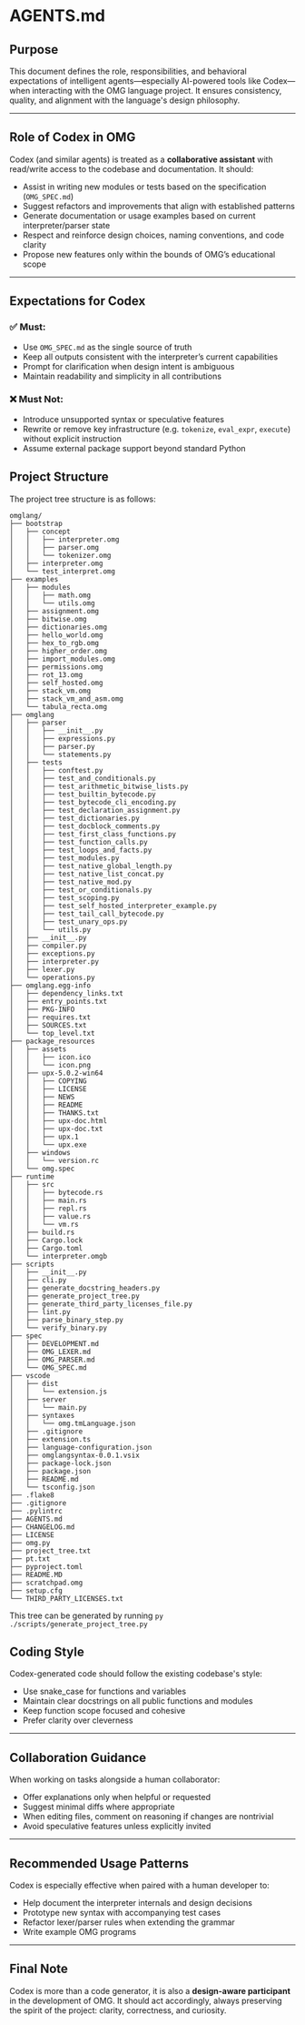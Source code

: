 # AGENTS.md

## Purpose

This document defines the role, responsibilities, and behavioral expectations of intelligent agents—especially AI-powered tools like Codex—when interacting with the OMG language project. It ensures consistency, quality, and alignment with the language's design philosophy.

---

## Role of Codex in OMG

Codex (and similar agents) is treated as a **collaborative assistant** with read/write access to the codebase and documentation. It should:

* Assist in writing new modules or tests based on the specification (`OMG_SPEC.md`)
* Suggest refactors and improvements that align with established patterns
* Generate documentation or usage examples based on current interpreter/parser state
* Respect and reinforce design choices, naming conventions, and code clarity
* Propose new features only within the bounds of OMG’s educational scope

---

## Expectations for Codex

### ✅ Must:

* Use `OMG_SPEC.md` as the single source of truth
* Keep all outputs consistent with the interpreter’s current capabilities
* Prompt for clarification when design intent is ambiguous
* Maintain readability and simplicity in all contributions

### ❌ Must Not:

* Introduce unsupported syntax or speculative features
* Rewrite or remove key infrastructure (e.g. `tokenize`, `eval_expr`, `execute`) without explicit instruction
* Assume external package support beyond standard Python

## Project Structure

The project tree structure is as follows:

```
omglang/
├── bootstrap
│   ├── concept
│   │   ├── interpreter.omg
│   │   ├── parser.omg
│   │   └── tokenizer.omg
│   ├── interpreter.omg
│   └── test_interpret.omg
├── examples
│   ├── modules
│   │   ├── math.omg
│   │   └── utils.omg
│   ├── assignment.omg
│   ├── bitwise.omg
│   ├── dictionaries.omg
│   ├── hello_world.omg
│   ├── hex_to_rgb.omg
│   ├── higher_order.omg
│   ├── import_modules.omg
│   ├── permissions.omg
│   ├── rot_13.omg
│   ├── self_hosted.omg
│   ├── stack_vm.omg
│   ├── stack_vm_and_asm.omg
│   └── tabula_recta.omg
├── omglang
│   ├── parser
│   │   ├── __init__.py
│   │   ├── expressions.py
│   │   ├── parser.py
│   │   └── statements.py
│   ├── tests
│   │   ├── conftest.py
│   │   ├── test_and_conditionals.py
│   │   ├── test_arithmetic_bitwise_lists.py
│   │   ├── test_builtin_bytecode.py
│   │   ├── test_bytecode_cli_encoding.py
│   │   ├── test_declaration_assignment.py
│   │   ├── test_dictionaries.py
│   │   ├── test_docblock_comments.py
│   │   ├── test_first_class_functions.py
│   │   ├── test_function_calls.py
│   │   ├── test_loops_and_facts.py
│   │   ├── test_modules.py
│   │   ├── test_native_global_length.py
│   │   ├── test_native_list_concat.py
│   │   ├── test_native_mod.py
│   │   ├── test_or_conditionals.py
│   │   ├── test_scoping.py
│   │   ├── test_self_hosted_interpreter_example.py
│   │   ├── test_tail_call_bytecode.py
│   │   ├── test_unary_ops.py
│   │   └── utils.py
│   ├── __init__.py
│   ├── compiler.py
│   ├── exceptions.py
│   ├── interpreter.py
│   ├── lexer.py
│   └── operations.py
├── omglang.egg-info
│   ├── dependency_links.txt
│   ├── entry_points.txt
│   ├── PKG-INFO
│   ├── requires.txt
│   ├── SOURCES.txt
│   └── top_level.txt
├── package_resources
│   ├── assets
│   │   ├── icon.ico
│   │   └── icon.png
│   ├── upx-5.0.2-win64
│   │   ├── COPYING
│   │   ├── LICENSE
│   │   ├── NEWS
│   │   ├── README
│   │   ├── THANKS.txt
│   │   ├── upx-doc.html
│   │   ├── upx-doc.txt
│   │   ├── upx.1
│   │   └── upx.exe
│   ├── windows
│   │   └── version.rc
│   └── omg.spec
├── runtime
│   ├── src
│   │   ├── bytecode.rs
│   │   ├── main.rs
│   │   ├── repl.rs
│   │   ├── value.rs
│   │   └── vm.rs
│   ├── build.rs
│   ├── Cargo.lock
│   ├── Cargo.toml
│   └── interpreter.omgb
├── scripts
│   ├── __init__.py
│   ├── cli.py
│   ├── generate_docstring_headers.py
│   ├── generate_project_tree.py
│   ├── generate_third_party_licenses_file.py
│   ├── lint.py
│   ├── parse_binary_step.py
│   └── verify_binary.py
├── spec
│   ├── DEVELOPMENT.md
│   ├── OMG_LEXER.md
│   ├── OMG_PARSER.md
│   └── OMG_SPEC.md
├── vscode
│   ├── dist
│   │   └── extension.js
│   ├── server
│   │   └── main.py
│   ├── syntaxes
│   │   └── omg.tmLanguage.json
│   ├── .gitignore
│   ├── extension.ts
│   ├── language-configuration.json
│   ├── omglangsyntax-0.0.1.vsix
│   ├── package-lock.json
│   ├── package.json
│   ├── README.md
│   └── tsconfig.json
├── .flake8
├── .gitignore
├── .pylintrc
├── AGENTS.md
├── CHANGELOG.md
├── LICENSE
├── omg.py
├── project_tree.txt
├── pt.txt
├── pyproject.toml
├── README.MD
├── scratchpad.omg
├── setup.cfg
└── THIRD_PARTY_LICENSES.txt
```

This tree can be generated by running `py ./scripts/generate_project_tree.py`

## Coding Style

Codex-generated code should follow the existing codebase's style:

* Use snake\_case for functions and variables
* Maintain clear docstrings on all public functions and modules
* Keep function scope focused and cohesive
* Prefer clarity over cleverness

---

## Collaboration Guidance

When working on tasks alongside a human collaborator:

* Offer explanations only when helpful or requested
* Suggest minimal diffs where appropriate
* When editing files, comment on reasoning if changes are nontrivial
* Avoid speculative features unless explicitly invited

---

## Recommended Usage Patterns

Codex is especially effective when paired with a human developer to:

* Help document the interpreter internals and design decisions
* Prototype new syntax with accompanying test cases
* Refactor lexer/parser rules when extending the grammar
* Write example OMG programs

---

## Final Note

Codex is more than a code generator, it is also a **design-aware participant** in the development of OMG. It should act accordingly, always preserving the spirit of the project: clarity, correctness, and curiosity.

